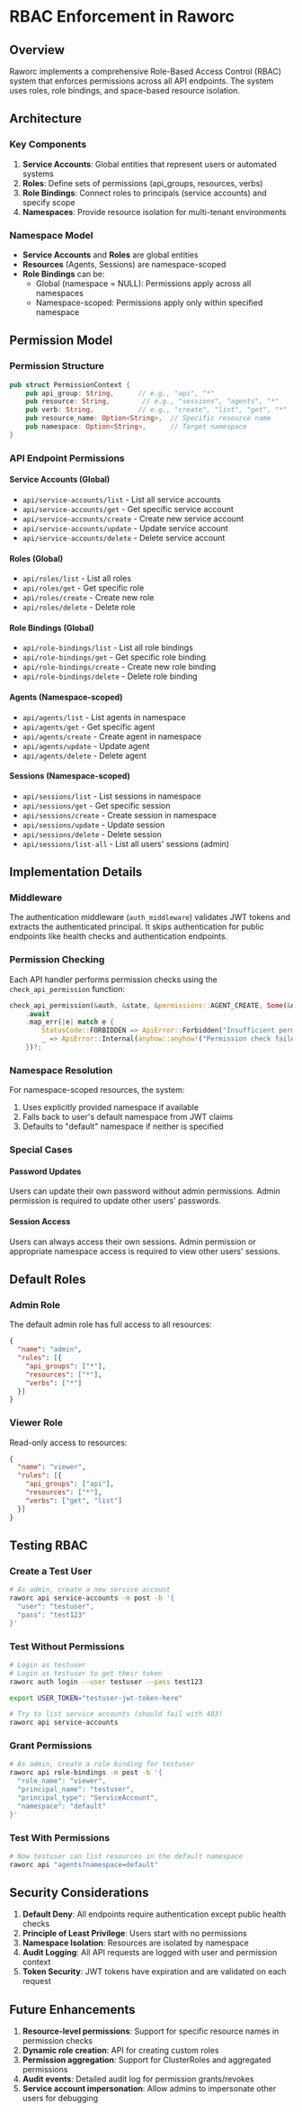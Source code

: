 # RBAC Enforcement in Raworc

## Overview

Raworc implements a comprehensive Role-Based Access Control (RBAC) system that enforces permissions across all API endpoints. The system uses roles, role bindings, and space-based resource isolation.

## Architecture

### Key Components

1. **Service Accounts**: Global entities that represent users or automated systems
2. **Roles**: Define sets of permissions (api_groups, resources, verbs)
3. **Role Bindings**: Connect roles to principals (service accounts) and specify scope
4. **Namespaces**: Provide resource isolation for multi-tenant environments

### Namespace Model

- **Service Accounts** and **Roles** are global entities
- **Resources** (Agents, Sessions) are namespace-scoped
- **Role Bindings** can be:
  - Global (namespace = NULL): Permissions apply across all namespaces
  - Namespace-scoped: Permissions apply only within specified namespace

## Permission Model

### Permission Structure

```rust
pub struct PermissionContext {
    pub api_group: String,      // e.g., "api", "*"
    pub resource: String,        // e.g., "sessions", "agents", "*"
    pub verb: String,           // e.g., "create", "list", "get", "*"
    pub resource_name: Option<String>,  // Specific resource name
    pub namespace: Option<String>,      // Target namespace
}
```

### API Endpoint Permissions

#### Service Accounts (Global)
- `api/service-accounts/list` - List all service accounts
- `api/service-accounts/get` - Get specific service account
- `api/service-accounts/create` - Create new service account
- `api/service-accounts/update` - Update service account
- `api/service-accounts/delete` - Delete service account

#### Roles (Global)
- `api/roles/list` - List all roles
- `api/roles/get` - Get specific role
- `api/roles/create` - Create new role
- `api/roles/delete` - Delete role

#### Role Bindings (Global)
- `api/role-bindings/list` - List all role bindings
- `api/role-bindings/get` - Get specific role binding
- `api/role-bindings/create` - Create new role binding
- `api/role-bindings/delete` - Delete role binding

#### Agents (Namespace-scoped)
- `api/agents/list` - List agents in namespace
- `api/agents/get` - Get specific agent
- `api/agents/create` - Create agent in namespace
- `api/agents/update` - Update agent
- `api/agents/delete` - Delete agent

#### Sessions (Namespace-scoped)
- `api/sessions/list` - List sessions in namespace
- `api/sessions/get` - Get specific session
- `api/sessions/create` - Create session in namespace
- `api/sessions/update` - Update session
- `api/sessions/delete` - Delete session
- `api/sessions/list-all` - List all users' sessions (admin)

## Implementation Details

### Middleware

The authentication middleware (`auth_middleware`) validates JWT tokens and extracts the authenticated principal. It skips authentication for public endpoints like health checks and authentication endpoints.

### Permission Checking

Each API handler performs permission checks using the `check_api_permission` function:

```rust
check_api_permission(&auth, &state, &permissions::AGENT_CREATE, Some(&namespace))
    .await
    .map_err(|e| match e {
        StatusCode::FORBIDDEN => ApiError::Forbidden("Insufficient permissions".to_string()),
        _ => ApiError::Internal(anyhow::anyhow!("Permission check failed")),
    })?;
```

### Namespace Resolution

For namespace-scoped resources, the system:
1. Uses explicitly provided namespace if available
2. Falls back to user's default namespace from JWT claims
3. Defaults to "default" namespace if neither is specified

### Special Cases

#### Password Updates
Users can update their own password without admin permissions. Admin permission is required to update other users' passwords.

#### Session Access
Users can always access their own sessions. Admin permission or appropriate namespace access is required to view other users' sessions.

## Default Roles

### Admin Role
The default admin role has full access to all resources:

```json
{
  "name": "admin",
  "rules": [{
    "api_groups": ["*"],
    "resources": ["*"],
    "verbs": ["*"]
  }]
}
```

### Viewer Role
Read-only access to resources:

```json
{
  "name": "viewer",
  "rules": [{
    "api_groups": ["api"],
    "resources": ["*"],
    "verbs": ["get", "list"]
  }]
}
```

## Testing RBAC

### Create a Test User
```bash
# As admin, create a new service account
raworc api service-accounts -m post -b '{
  "user": "testuser",
  "pass": "test123"
}'
```

### Test Without Permissions
```bash
# Login as testuser
# Login as testuser to get their token
raworc auth login --user testuser --pass test123

export USER_TOKEN="testuser-jwt-token-here"

# Try to list service accounts (should fail with 403)
raworc api service-accounts
```

### Grant Permissions
```bash
# As admin, create a role binding for testuser
raworc api role-bindings -m post -b '{
  "role_name": "viewer",
  "principal_name": "testuser", 
  "principal_type": "ServiceAccount",
  "namespace": "default"
}'
```

### Test With Permissions
```bash
# Now testuser can list resources in the default namespace
raworc api "agents?namespace=default"
```

## Security Considerations

1. **Default Deny**: All endpoints require authentication except public health checks
2. **Principle of Least Privilege**: Users start with no permissions
3. **Namespace Isolation**: Resources are isolated by namespace
4. **Audit Logging**: All API requests are logged with user and permission context
5. **Token Security**: JWT tokens have expiration and are validated on each request

## Future Enhancements

1. **Resource-level permissions**: Support for specific resource names in permission checks
2. **Dynamic role creation**: API for creating custom roles
3. **Permission aggregation**: Support for ClusterRoles and aggregated permissions
4. **Audit events**: Detailed audit log for permission grants/revokes
5. **Service account impersonation**: Allow admins to impersonate other users for debugging